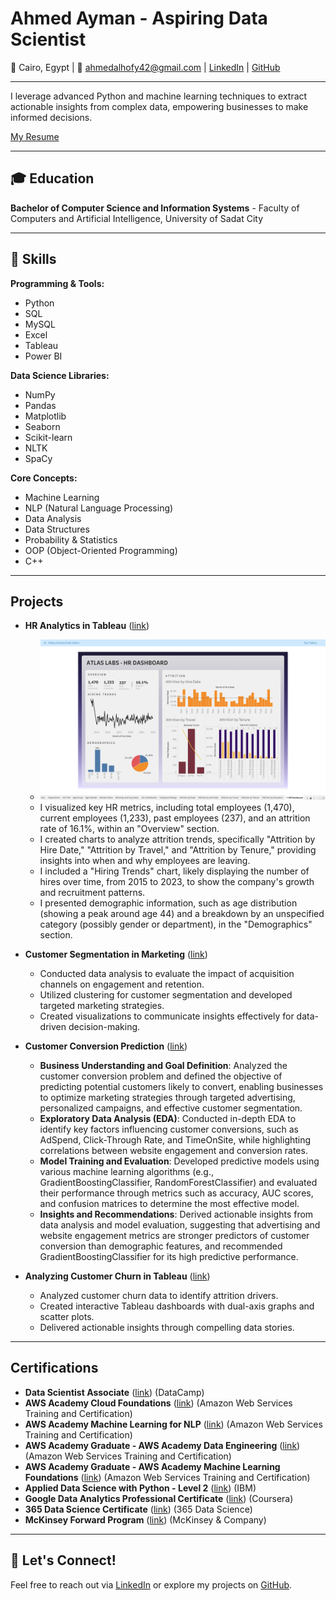 # Ahmed Ayman - Aspiring Data Scientist

📍 Cairo, Egypt | 📧 [ahmedalhofy42@gmail.com](mailto:ahmedalhofy42@gmail.com) | [LinkedIn](https://www.linkedin.com/in/ahmed-alhofy/) | [GitHub](https://github.com/AhmedAyman4)

---

I leverage advanced Python and machine learning techniques to extract actionable insights from complex data, empowering businesses to make informed decisions.

[My Resume](assets/img/Resume.pdf)

---

## 🎓 Education

**Bachelor of Computer Science and Information Systems** - Faculty of Computers and Artificial Intelligence, University of Sadat City 

---

## 🔧 Skills

**Programming & Tools:**

*   Python
*   SQL
*   MySQL
*   Excel
*   Tableau
*   Power BI

**Data Science Libraries:**

*   NumPy
*   Pandas
*   Matplotlib
*   Seaborn
*   Scikit-learn
*   NLTK
*   SpaCy

**Core Concepts:**

*   Machine Learning
*   NLP (Natural Language Processing)
*   Data Analysis
*   Data Structures
*   Probability & Statistics
*   OOP (Object-Oriented Programming)
*   C++

---

##  Projects

* **HR Analytics in Tableau** ([link](https://github.com/AhmedAyman4/HR-Analytics-in-Tableau))

    * ![HR Dashboard](assets/img/HR%20Dasboard.png)
    * I visualized key HR metrics, including total employees (1,470), current employees (1,233), past employees (237), and an attrition rate of 16.1%, within an "Overview" section.
    * I created charts to analyze attrition trends, specifically "Attrition by Hire Date," "Attrition by Travel," and "Attrition by Tenure," providing insights into when and why employees are leaving.
    * I included a "Hiring Trends" chart, likely displaying the number of hires over time, from 2015 to 2023, to show the company's growth and recruitment patterns.
    * I presented demographic information, such as age distribution (showing a peak around age 44) and a breakdown by an unspecified category (possibly gender or department), in the "Demographics" section.

* **Customer Segmentation in Marketing** ([link](https://github.com/AhmedAyman4/Customer-Segmentation-in-Marketing-with-Python))

    * Conducted data analysis to evaluate the impact of acquisition channels on engagement and retention.
    * Utilized clustering for customer segmentation and developed targeted marketing strategies.
    * Created visualizations to communicate insights effectively for data-driven decision-making.

* **Customer Conversion Prediction** ([link](https://github.com/AhmedAyman4/Predictive-Model-for-Customer-Conversion))

    * **Business Understanding and Goal Definition**: Analyzed the customer conversion problem and defined the objective of predicting potential customers likely to convert, enabling businesses to optimize marketing strategies through targeted advertising, personalized campaigns, and effective customer segmentation.
    * **Exploratory Data Analysis (EDA)**: Conducted in-depth EDA to identify key factors influencing customer conversions, such as AdSpend, Click-Through Rate, and TimeOnSite, while highlighting correlations between website engagement and conversion rates.
    * **Model Training and Evaluation**: Developed predictive models using various machine learning algorithms (e.g., GradientBoostingClassifier, RandomForestClassifier) and evaluated their performance through metrics such as accuracy, AUC scores, and confusion matrices to determine the most effective model.
    * **Insights and Recommendations**: Derived actionable insights from data analysis and model evaluation, suggesting that advertising and website engagement metrics are stronger predictors of customer conversion than demographic features, and recommended GradientBoostingClassifier for its high predictive performance.


* **Analyzing Customer Churn in Tableau** ([link](https://github.com/AhmedAyman4/Analyzing-Customer-Churn-in-Tableau))

    * Analyzed customer churn data to identify attrition drivers.
    * Created interactive Tableau dashboards with dual-axis graphs and scatter plots.
    * Delivered actionable insights through compelling data stories.

---

##  Certifications

* **Data Scientist Associate** ([link](https://www.datacamp.com/certificate/DSA0019876659394)) (DataCamp)
* **AWS Academy Cloud Foundations** ([link](https://www.credly.com/badges/421fe942-73ea-4a56-9c9b-e9fa86f2daae)) (Amazon Web Services Training and Certification)
* **AWS Academy Machine Learning for NLP** ([link](https://www.credly.com/badges/6004bae9-fb5e-47f7-affa-80ca5c439df4/linked_in_profile)) (Amazon Web Services Training and Certification)
* **AWS Academy Graduate - AWS Academy Data Engineering** ([link](https://www.credly.com/badges/421fe942-73ea-4a56-9c9b-e9fa86f2daae/linked_in_profile)) (Amazon Web Services Training and Certification)
* **AWS Academy Graduate - AWS Academy Machine Learning Foundations** ([link](https://www.credly.com/badges/bebffd29-e0af-4509-bde5-4961b6d08f7b/public_url)) (Amazon Web Services Training and Certification)
* **Applied Data Science with Python - Level 2** ([link](https://www.credly.com/badges/a30d81e8-8b61-4846-9543-7486bc23ae49)) (IBM)
* **Google Data Analytics Professional Certificate** ([link](https://www.credly.com/badges/ba202583-d839-4158-9fde-cfff5c8c283b)) (Coursera)
* **365 Data Science Certificate** ([link](https://learn.365datascience.com/certificates/CC-94D3373A55/)) (365 Data Science)
* **McKinsey Forward Program** ([link](https://www.credly.com/badges/a026e605-86ed-4f00-af62-99c535b0a150/linked_in_profile)) (McKinsey & Company)

---

## 🌟 Let's Connect!

Feel free to reach out via [LinkedIn](https://www.linkedin.com/in/ahmed-alhofy/) or explore my projects on [GitHub](https://github.com/AhmedAyman4).  
